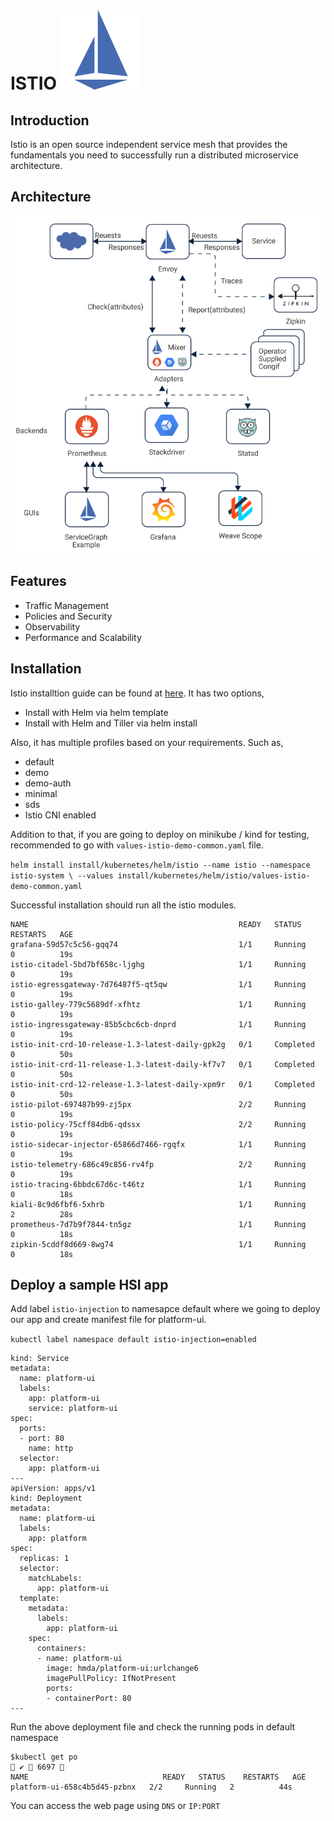 # ISTIO ![](istioio-icon.svg)

## Introduction

Istio is an open source independent service mesh that provides the fundamentals you need to successfully run a distributed microservice architecture.

## Architecture

![Istio](istio.png)

## Features

* Traffic Management
* Policies and Security
* Observability
* Performance and Scalability

## Installation

Istio installtion guide can be found at [here](https://istio.io/docs/setup/install/helm/).
It has two options,
* Install with Helm via helm template
* Install with Helm and Tiller via helm install

Also, it has multiple profiles based on your requirements. Such as,
* default
* demo
* demo-auth
* minimal
* sds
* Istio CNI enabled

Addition to that, if you are going to deploy on minikube / kind for testing, recommended to go with `values-istio-demo-common.yaml` file.

`helm install install/kubernetes/helm/istio --name istio --namespace istio-system \ --values install/kubernetes/helm/istio/values-istio-demo-common.yaml`

Successful installation should run all the istio modules.

```$ kubectl get po -n istio-system                                                                                                
NAME                                               READY   STATUS              RESTARTS   AGE
grafana-59d57c5c56-gqq74                           1/1     Running             0          19s
istio-citadel-5bd7bf658c-ljghg                     1/1     Running             0          19s
istio-egressgateway-7d76487f5-qt5qw                1/1     Running             0          19s
istio-galley-779c5689df-xfhtz                      1/1     Running             0          19s
istio-ingressgateway-85b5cbc6cb-dnprd              1/1     Running             0          19s
istio-init-crd-10-release-1.3-latest-daily-gpk2g   0/1     Completed           0          50s
istio-init-crd-11-release-1.3-latest-daily-kf7v7   0/1     Completed           0          50s
istio-init-crd-12-release-1.3-latest-daily-xpm9r   0/1     Completed           0          50s
istio-pilot-697487b99-zj5px                        2/2     Running             0          19s
istio-policy-75cff84db6-qdssx                      2/2     Running             0          19s
istio-sidecar-injector-65866d7466-rgqfx            1/1     Running             0          19s
istio-telemetry-686c49c856-rv4fp                   2/2     Running             0          19s
istio-tracing-6bbdc67d6c-t46tz                     1/1     Running             0          18s
kiali-8c9d6fbf6-5xhrb                              1/1     Running             2          28s
prometheus-7d7b9f7844-tn5gz                        1/1     Running             0          18s
zipkin-5cddf8d669-8wg74                            1/1     Running             0          18s
```

## Deploy a sample HSI app

Add label `istio-injection` to namesapce default where we going to deploy our app and create manifest file for platform-ui.

`kubectl label namespace default istio-injection=enabled`

``` apiVersion: v1
kind: Service
metadata:
  name: platform-ui
  labels:
    app: platform-ui
    service: platform-ui
spec:
  ports:
  - port: 80
    name: http
  selector:
    app: platform-ui
---
apiVersion: apps/v1
kind: Deployment
metadata:
  name: platform-ui
  labels:
    app: platform
spec:
  replicas: 1
  selector:
    matchLabels:
      app: platform-ui
  template:
    metadata:
      labels:
        app: platform-ui
    spec:
      containers:
      - name: platform-ui
        image: hmda/platform-ui:urlchange6
        imagePullPolicy: IfNotPresent
        ports:
        - containerPort: 80
---
```

Run the above deployment file and check the running pods in default namespace

```
$kubectl get po                                                                                                                                                                            ✔  6697 
NAME                              READY   STATUS    RESTARTS   AGE
platform-ui-658c4b5d45-pzbnx   2/2     Running   2          44s
```

You can access the web page using `DNS` or `IP:PORT`
